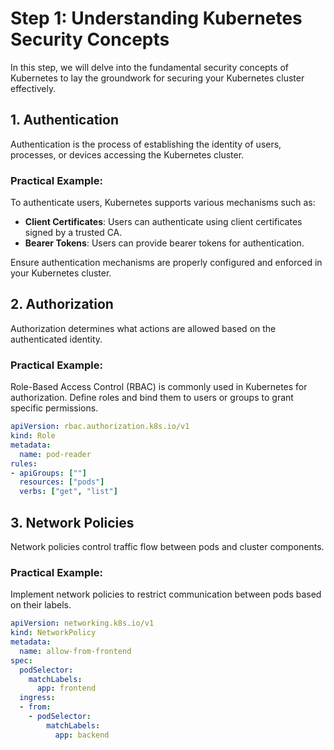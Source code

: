 # Step 1: Understanding Kubernetes Security Concepts

In this step, we will delve into the fundamental security concepts of Kubernetes to lay the groundwork for securing your Kubernetes cluster effectively.

## 1. Authentication

Authentication is the process of establishing the identity of users, processes, or devices accessing the Kubernetes cluster.

### Practical Example:

To authenticate users, Kubernetes supports various mechanisms such as:

- **Client Certificates**: Users can authenticate using client certificates signed by a trusted CA.
- **Bearer Tokens**: Users can provide bearer tokens for authentication.

Ensure authentication mechanisms are properly configured and enforced in your Kubernetes cluster.

## 2. Authorization

Authorization determines what actions are allowed based on the authenticated identity.

### Practical Example:

Role-Based Access Control (RBAC) is commonly used in Kubernetes for authorization. Define roles and bind them to users or groups to grant specific permissions.

```yaml
apiVersion: rbac.authorization.k8s.io/v1
kind: Role
metadata:
  name: pod-reader
rules:
- apiGroups: [""]
  resources: ["pods"]
  verbs: ["get", "list"]
```

## 3. Network Policies
Network policies control traffic flow between pods and cluster components.

### Practical Example:
Implement network policies to restrict communication between pods based on their labels.
```yaml
apiVersion: networking.k8s.io/v1
kind: NetworkPolicy
metadata:
  name: allow-from-frontend
spec:
  podSelector:
    matchLabels:
      app: frontend
  ingress:
  - from:
    - podSelector:
        matchLabels:
          app: backend
```


